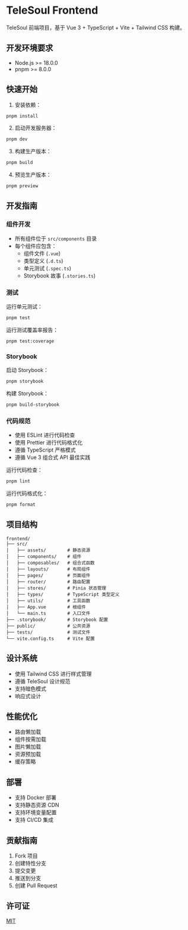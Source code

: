 # TeleSoul Frontend

TeleSoul 前端项目，基于 Vue 3 + TypeScript + Vite + Tailwind CSS 构建。

## 开发环境要求

- Node.js >= 18.0.0
- pnpm >= 8.0.0

## 快速开始

1. 安装依赖：

```bash
pnpm install
```

2. 启动开发服务器：

```bash
pnpm dev
```

3. 构建生产版本：

```bash
pnpm build
```

4. 预览生产版本：

```bash
pnpm preview
```

## 开发指南

### 组件开发

- 所有组件位于 `src/components` 目录
- 每个组件应包含：
  - 组件文件 (`.vue`)
  - 类型定义 (`.d.ts`)
  - 单元测试 (`.spec.ts`)
  - Storybook 故事 (`.stories.ts`)

### 测试

运行单元测试：

```bash
pnpm test
```

运行测试覆盖率报告：

```bash
pnpm test:coverage
```

### Storybook

启动 Storybook：

```bash
pnpm storybook
```

构建 Storybook：

```bash
pnpm build-storybook
```

### 代码规范

- 使用 ESLint 进行代码检查
- 使用 Prettier 进行代码格式化
- 遵循 TypeScript 严格模式
- 遵循 Vue 3 组合式 API 最佳实践

运行代码检查：

```bash
pnpm lint
```

运行代码格式化：

```bash
pnpm format
```

## 项目结构

```
frontend/
├── src/
│   ├── assets/        # 静态资源
│   ├── components/    # 组件
│   ├── composables/   # 组合式函数
│   ├── layouts/       # 布局组件
│   ├── pages/         # 页面组件
│   ├── router/        # 路由配置
│   ├── stores/        # Pinia 状态管理
│   ├── types/         # TypeScript 类型定义
│   ├── utils/         # 工具函数
│   ├── App.vue        # 根组件
│   └── main.ts        # 入口文件
├── .storybook/        # Storybook 配置
├── public/            # 公共资源
├── tests/             # 测试文件
└── vite.config.ts     # Vite 配置
```

## 设计系统

- 使用 Tailwind CSS 进行样式管理
- 遵循 TeleSoul 设计规范
- 支持暗色模式
- 响应式设计

## 性能优化

- 路由懒加载
- 组件按需加载
- 图片懒加载
- 资源预加载
- 缓存策略

## 部署

- 支持 Docker 部署
- 支持静态资源 CDN
- 支持环境变量配置
- 支持 CI/CD 集成

## 贡献指南

1. Fork 项目
2. 创建特性分支
3. 提交变更
4. 推送到分支
5. 创建 Pull Request

## 许可证

[MIT](LICENSE) 